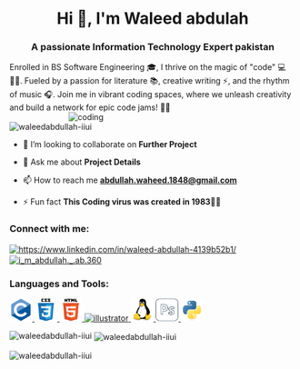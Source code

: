 <h1 align="center">Hi 👋, I'm Waleed abdulah</h1>
<h3 align="center">A passionate Information Technology Expert pakistan</h3>
<h>Enrolled in BS Software Engineering 🎓, I thrive on the magic of "code" 💻👨‍💻. Fueled by a passion for literature 📚, creative writing ⚡, and the rhythm of music 🎧. Join me in vibrant coding spaces, where we unleash creativity and build a network for epic code jams! 🚀✨</h> 
<img align="right" alt="coding" width="400" src="[https://user-
images.githubusercontent.com/55389276/140866485-8fb1c876-9a8f-4d6a-98dc-08c4981eaf70.gif](https://www.google.com/url?sa=i&url=https%3A%2F%2Fgithub.com%2Frudrabarad%2FGifs&psig=AOvVaw2-dQS1aoQohv6fsi0qKAqj&ust=1707045270016000&source=images&cd=vfe&opi=89978449&ved=0CBIQjRxqFwoTCODwzKmFj4QDFQAAAAAdAAAAABAE)">

<p align="left"> <img src="https://komarev.com/ghpvc/?username=waleedabdullah-iiui&label=Profile%20views&color=0e75b6&style=flat" alt="waleedabdullah-iiui" /> </p>

- 👯 I’m looking to collaborate on **Further Project**

- 💬 Ask me about **Project Details**

- 📫 How to reach me **abdullah.waheed.1848@gmail.com**

- ⚡ Fun fact **This Coding virus was created in 1983🤣🤣**

<h3 align="left">Connect with me:</h3>
<p align="left">
<a href="https://linkedin.com/in/https://www.linkedin.com/in/waleed-abdullah-4139b52b1/" target="blank"><img align="center" src="https://raw.githubusercontent.com/rahuldkjain/github-profile-readme-generator/master/src/images/icons/Social/linked-in-alt.svg" alt="https://www.linkedin.com/in/waleed-abdullah-4139b52b1/" height="30" width="40" /></a>
<a href="https://instagram.com/i_m_abdullah._.ab.360" target="blank"><img align="center" src="https://raw.githubusercontent.com/rahuldkjain/github-profile-readme-generator/master/src/images/icons/Social/instagram.svg" alt="i_m_abdullah._.ab.360" height="30" width="40" /></a>
</p>

<h3 align="left">Languages and Tools:</h3>
<p align="left"> <a href="https://www.cprogramming.com/" target="_blank" rel="noreferrer"> <img src="https://raw.githubusercontent.com/devicons/devicon/master/icons/c/c-original.svg" alt="c" width="40" height="40"/> </a> <a href="https://www.w3schools.com/css/" target="_blank" rel="noreferrer"> <img src="https://raw.githubusercontent.com/devicons/devicon/master/icons/css3/css3-original-wordmark.svg" alt="css3" width="40" height="40"/> </a> <a href="https://www.w3.org/html/" target="_blank" rel="noreferrer"> <img src="https://raw.githubusercontent.com/devicons/devicon/master/icons/html5/html5-original-wordmark.svg" alt="html5" width="40" height="40"/> </a> <a href="https://www.adobe.com/in/products/illustrator.html" target="_blank" rel="noreferrer"> <img src="https://www.vectorlogo.zone/logos/adobe_illustrator/adobe_illustrator-icon.svg" alt="illustrator" width="40" height="40"/> </a> <a href="https://www.linux.org/" target="_blank" rel="noreferrer"> <img src="https://raw.githubusercontent.com/devicons/devicon/master/icons/linux/linux-original.svg" alt="linux" width="40" height="40"/> </a> <a href="https://www.photoshop.com/en" target="_blank" rel="noreferrer"> <img src="https://raw.githubusercontent.com/devicons/devicon/master/icons/photoshop/photoshop-line.svg" alt="photoshop" width="40" height="40"/> </a> <a href="https://www.python.org" target="_blank" rel="noreferrer"> <img src="https://raw.githubusercontent.com/devicons/devicon/master/icons/python/python-original.svg" alt="python" width="40" height="40"/> </a> </p>

<p><img align="left" src="https://github-readme-stats.vercel.app/api/top-langs?username=waleedabdullah-iiui&show_icons=true&locale=en&layout=compact" alt="waleedabdullah-iiui" /></p>

<p>&nbsp;<img align="center" src="https://github-readme-stats.vercel.app/api?username=waleedabdullah-iiui&show_icons=true&locale=en" alt="waleedabdullah-iiui" /></p>

<p><img align="center" src="https://github-readme-streak-stats.herokuapp.com/?user=waleedabdullah-iiui&" alt="waleedabdullah-iiui" /></p>

